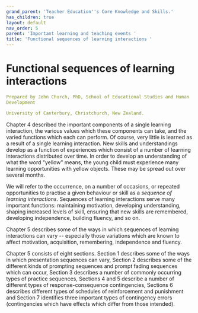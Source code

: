 ```yaml
---
grand_parent: 'Teacher Education''s Core Knowledge and Skills.'
has_children: true
layout: default
nav_order: 5
parent: 'Important learning and teaching events '
title: 'Functional sequences of learning interactions '
---
```

# Functional sequences of learning interactions


```yaml
Prepared by John Church, PhD, School of Educational Studies and Human
Development

University of Canterbury, Christchurch, New Zealand.
```


Chapter 4 described the important components of a single learning
interaction, the various values which these components can take, and the
varied functions which each can perform. Of course, very little is
learned as a result of a single learning interaction. New skills and
understandings develop as a function of experiences which consist of a
number of learning interactions distributed over time. In order to
develop an understanding of what the word "yellow" means, the young
child must experience many learning opportunities with yellow objects.
These may be spread out over several months.

We will refer to the occurrence, on a number of occasions, or repeated
opportunities to practise a given behaviour or skill as a *sequence of
learning interactions*. Sequences of learning interactions serve many
important functions: maintaining motivation, developing understanding,
shaping increased levels of skill, ensuring that new skills are
remembered, developing independence, building fluency, and so on.

Chapter 5 describes some of the ways in which sequences of learning
interactions can vary -- especially those variations which are known to
affect motivation, acquisition, remembering, independence and fluency.

Chapter 5 consists of eight sections. Section 1 describes some of the
ways in which presentation sequences can vary, Section 2 describes some
of the different kinds of prompting sequences and prompt fading
sequences which can occur, Section 3 describes a number of commonly
occurring types of practice sequences, Sections 4 and 5 describe a
number of different types of response-consequence contingencies,
Sections 6 describes different types of schedules of reinforcement and
punishment and Section 7 identifies three important types of contingency
errors (contingencies which have effects which differ from those
intended).
